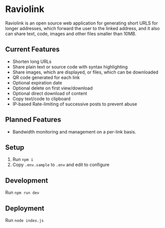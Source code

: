 # Raviolink

Raviolink is an open source web application for generating short URLS for longer addresses, which forward the user to the linked address, and it also can share text, code, images and other files smaller than 10MB.

## Current Features

-   Shorten long URLs
-   Share plain text or source code with syntax highlighting
-   Share images, which are displayed, or files, which can be downloaded
-   QR code generated for each link
-   Optional expiration date
-   Optional delete on first view/download
-   Optional direct download of content
-   Copy text/code to clipboard
-   IP-based Rate-limiting of successive posts to prevent abuse

## Planned Features

-   Bandwidth monitoring and management on a per-link basis.

## Setup

1. Run `npm i`
2. Copy `.env.sample` to `.env` and edit to configure

## Development

Run `npm run dev`

## Deployment

Run `node index.js`
